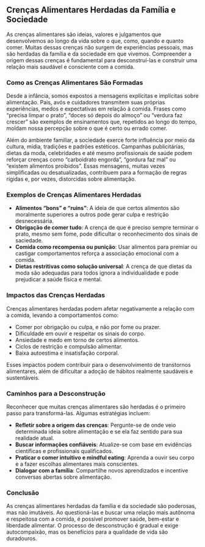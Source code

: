 
## Crenças Alimentares Herdadas da Família e Sociedade

As crenças alimentares são ideias, valores e julgamentos que desenvolvemos ao longo da vida sobre o que, como, quando e quanto comer. Muitas dessas crenças não surgem de experiências pessoais, mas são herdadas da família e da sociedade em que vivemos. Compreender a origem dessas crenças é fundamental para desconstruí-las e construir uma relação mais saudável e consciente com a comida.

### Como as Crenças Alimentares São Formadas

Desde a infância, somos expostos a mensagens explícitas e implícitas sobre alimentação. Pais, avós e cuidadores transmitem suas próprias experiências, medos e expectativas em relação à comida. Frases como “precisa limpar o prato”, “doces só depois do almoço” ou “verdura faz crescer” são exemplos de ensinamentos que, repetidos ao longo do tempo, moldam nossa percepção sobre o que é certo ou errado comer.

Além do ambiente familiar, a sociedade exerce forte influência por meio da cultura, mídia, tradições e padrões estéticos. Campanhas publicitárias, dietas da moda, celebridades e até mesmo profissionais de saúde podem reforçar crenças como “carboidrato engorda”, “gordura faz mal” ou “existem alimentos proibidos”. Essas mensagens, muitas vezes simplificadas ou desatualizadas, contribuem para a formação de regras rígidas e, por vezes, distorcidas sobre alimentação.

### Exemplos de Crenças Alimentares Herdadas

- **Alimentos “bons” e “ruins”**: A ideia de que certos alimentos são moralmente superiores a outros pode gerar culpa e restrição desnecessária.
- **Obrigação de comer tudo**: A crença de que é preciso sempre terminar o prato, mesmo sem fome, pode dificultar o reconhecimento dos sinais de saciedade.
- **Comida como recompensa ou punição**: Usar alimentos para premiar ou castigar comportamentos reforça a associação emocional com a comida.
- **Dietas restritivas como solução universal**: A crença de que dietas da moda são adequadas para todos ignora a individualidade e pode prejudicar a saúde física e mental.

### Impactos das Crenças Herdadas

Crenças alimentares herdadas podem afetar negativamente a relação com a comida, levando a comportamentos como:

- Comer por obrigação ou culpa, e não por fome ou prazer.
- Dificuldade em ouvir e respeitar os sinais do corpo.
- Ansiedade e medo em torno de certos alimentos.
- Ciclos de restrição e compulsão alimentar.
- Baixa autoestima e insatisfação corporal.

Esses impactos podem contribuir para o desenvolvimento de transtornos alimentares, além de dificultar a adoção de hábitos realmente saudáveis e sustentáveis.

### Caminhos para a Desconstrução

Reconhecer que muitas crenças alimentares são herdadas é o primeiro passo para transformá-las. Algumas estratégias incluem:

- **Refletir sobre a origem das crenças**: Pergunte-se de onde veio determinada ideia sobre alimentação e se ela faz sentido para sua realidade atual.
- **Buscar informações confiáveis**: Atualize-se com base em evidências científicas e profissionais qualificados.
- **Praticar o comer intuitivo e mindful eating**: Aprenda a ouvir seu corpo e a fazer escolhas alimentares mais conscientes.
- **Dialogar com a família**: Compartilhe novos aprendizados e incentive conversas abertas sobre alimentação.

### Conclusão

As crenças alimentares herdadas da família e da sociedade são poderosas, mas não imutáveis. Ao questioná-las e buscar uma relação mais autônoma e respeitosa com a comida, é possível promover saúde, bem-estar e liberdade alimentar. O processo de desconstrução é gradual e exige autocompaixão, mas os benefícios para a qualidade de vida são duradouros.
```
